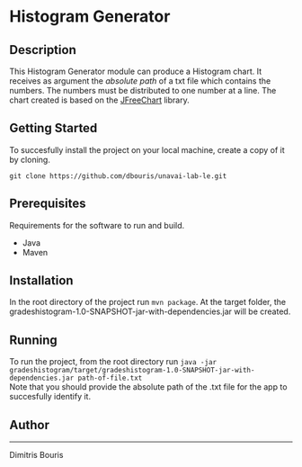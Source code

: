 # Histogram Generator
## Description

This Histogram Generator module can produce a Histogram chart. It receives as argument the *absolute path* of a txt file which contains the numbers. The numbers must be distributed to one number at a line. The chart created is based on the [JFreeChart](https://www.jfree.org/jfreechart/) library.

## Getting Started
To succesfully install the project on your local machine, create a copy of it by cloning.

`git clone https://github.com/dbouris/unavai-lab-le.git`

## Prerequisites
Requirements for the software to run and build.
- Java
- Maven

## Installation
In the root directory of the project run `mvn package`. At the target folder, the gradeshistogram-1.0-SNAPSHOT-jar-with-dependencies.jar will be created.

## Running
To run the project, from the root directory run `java -jar gradeshistogram/target/gradeshistogram-1.0-SNAPSHOT-jar-with-dependencies.jar path-of-file.txt`
<br>
Note that you should provide the absolute path of the .txt file for the app to succesfully identify it. 

## Author
---
Dimitris Bouris